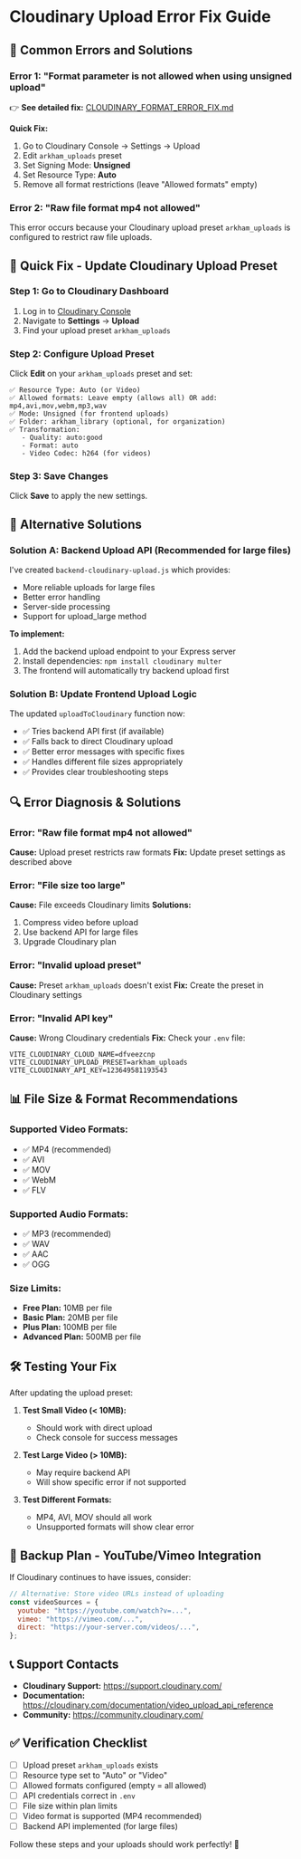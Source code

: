 # Cloudinary Upload Error Fix Guide

## 🚨 **Common Errors and Solutions**

### Error 1: "Format parameter is not allowed when using unsigned upload"

👉 **See detailed fix:** [CLOUDINARY_FORMAT_ERROR_FIX.md](./CLOUDINARY_FORMAT_ERROR_FIX.md)

**Quick Fix:**

1. Go to Cloudinary Console → Settings → Upload
2. Edit `arkham_uploads` preset
3. Set Signing Mode: **Unsigned**
4. Set Resource Type: **Auto**
5. Remove all format restrictions (leave "Allowed formats" empty)

### Error 2: "Raw file format mp4 not allowed"

This error occurs because your Cloudinary upload preset `arkham_uploads` is configured to restrict raw file uploads.

## 🔧 **Quick Fix - Update Cloudinary Upload Preset**

### Step 1: Go to Cloudinary Dashboard

1. Log in to [Cloudinary Console](https://console.cloudinary.com/)
2. Navigate to **Settings** → **Upload**
3. Find your upload preset `arkham_uploads`

### Step 2: Configure Upload Preset

Click **Edit** on your `arkham_uploads` preset and set:

```
✅ Resource Type: Auto (or Video)
✅ Allowed formats: Leave empty (allows all) OR add: mp4,avi,mov,webm,mp3,wav
✅ Mode: Unsigned (for frontend uploads)
✅ Folder: arkham_library (optional, for organization)
✅ Transformation:
   - Quality: auto:good
   - Format: auto
   - Video Codec: h264 (for videos)
```

### Step 3: Save Changes

Click **Save** to apply the new settings.

## 🚀 **Alternative Solutions**

### Solution A: Backend Upload API (Recommended for large files)

I've created `backend-cloudinary-upload.js` which provides:

- More reliable uploads for large files
- Better error handling
- Server-side processing
- Support for upload_large method

**To implement:**

1. Add the backend upload endpoint to your Express server
2. Install dependencies: `npm install cloudinary multer`
3. The frontend will automatically try backend upload first

### Solution B: Update Frontend Upload Logic

The updated `uploadToCloudinary` function now:

- ✅ Tries backend API first (if available)
- ✅ Falls back to direct Cloudinary upload
- ✅ Better error messages with specific fixes
- ✅ Handles different file sizes appropriately
- ✅ Provides clear troubleshooting steps

## 🔍 **Error Diagnosis & Solutions**

### Error: "Raw file format mp4 not allowed"

**Cause:** Upload preset restricts raw formats
**Fix:** Update preset settings as described above

### Error: "File size too large"

**Cause:** File exceeds Cloudinary limits
**Solutions:**

1. Compress video before upload
2. Use backend API for large files
3. Upgrade Cloudinary plan

### Error: "Invalid upload preset"

**Cause:** Preset `arkham_uploads` doesn't exist
**Fix:** Create the preset in Cloudinary settings

### Error: "Invalid API key"

**Cause:** Wrong Cloudinary credentials
**Fix:** Check your `.env` file:

```env
VITE_CLOUDINARY_CLOUD_NAME=dfveezcnp
VITE_CLOUDINARY_UPLOAD_PRESET=arkham_uploads
VITE_CLOUDINARY_API_KEY=123649581193543
```

## 📊 **File Size & Format Recommendations**

### Supported Video Formats:

- ✅ MP4 (recommended)
- ✅ AVI
- ✅ MOV
- ✅ WebM
- ✅ FLV

### Supported Audio Formats:

- ✅ MP3 (recommended)
- ✅ WAV
- ✅ AAC
- ✅ OGG

### Size Limits:

- **Free Plan:** 10MB per file
- **Basic Plan:** 20MB per file
- **Plus Plan:** 100MB per file
- **Advanced Plan:** 500MB per file

## 🛠️ **Testing Your Fix**

After updating the upload preset:

1. **Test Small Video (< 10MB):**

   - Should work with direct upload
   - Check console for success messages

2. **Test Large Video (> 10MB):**

   - May require backend API
   - Will show specific error if not supported

3. **Test Different Formats:**
   - MP4, AVI, MOV should all work
   - Unsupported formats will show clear error

## 🔄 **Backup Plan - YouTube/Vimeo Integration**

If Cloudinary continues to have issues, consider:

```javascript
// Alternative: Store video URLs instead of uploading
const videoSources = {
  youtube: "https://youtube.com/watch?v=...",
  vimeo: "https://vimeo.com/...",
  direct: "https://your-server.com/videos/...",
};
```

## 📞 **Support Contacts**

- **Cloudinary Support:** https://support.cloudinary.com/
- **Documentation:** https://cloudinary.com/documentation/video_upload_api_reference
- **Community:** https://community.cloudinary.com/

## ✅ **Verification Checklist**

- [ ] Upload preset `arkham_uploads` exists
- [ ] Resource type set to "Auto" or "Video"
- [ ] Allowed formats configured (empty = all allowed)
- [ ] API credentials correct in `.env`
- [ ] File size within plan limits
- [ ] Video format is supported (MP4 recommended)
- [ ] Backend API implemented (for large files)

Follow these steps and your uploads should work perfectly! 🎉
